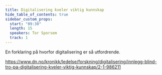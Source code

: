```yaml
---
title: Digitalisering kveler viktig kunnskap
hide_table_of_contents: true
sidebar_custom_props:
  start: "09:30"
  length: 15
  speakers: Tor Sporsem
  track: 1
---
```


En forklaring på hvorfor digitalisering er så utfordrende.

https://www.dn.no/kronikk/ledelse/forskning/digitalisering/innlegg-blind-tro-pa-digitalisering-kveler-viktig-kunnskap/2-1-986211
